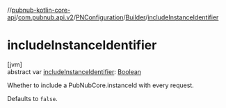//[pubnub-kotlin-core-api](../../../../index.md)/[com.pubnub.api.v2](../../index.md)/[PNConfiguration](../index.md)/[Builder](index.md)/[includeInstanceIdentifier](include-instance-identifier.md)

# includeInstanceIdentifier

[jvm]\
abstract var [includeInstanceIdentifier](include-instance-identifier.md): [Boolean](https://kotlinlang.org/api/latest/jvm/stdlib/kotlin-stdlib/kotlin/-boolean/index.html)

Whether to include a PubNubCore.instanceId with every request.

Defaults to `false`.
